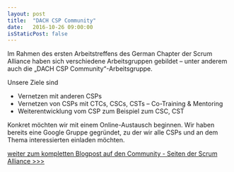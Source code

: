 ```yaml
---
layout: post
title:  "DACH CSP Community"
date:   2016-10-26 09:00:00
isStaticPost: false
---
```

Im Rahmen des ersten Arbeitstreffens des German Chapter der Scrum Alliance haben sich verschiedene Arbeitsgruppen gebildet – unter anderem auch die „DACH CSP Community“-Arbeitsgruppe.<br/>

Unsere Ziele sind<br/>

* Vernetzen mit anderen CSPs
* Vernetzen von CSPs mit CTCs, CSCs, CSTs – Co-Training & Mentoring
* Weiterentwicklung vom CSP zum Beispiel zum CSC, CST

Konkret möchten wir mit einem Online-Austausch beginnen. Wir haben bereits eine Google Gruppe gegründet, zu der wir alle CSPs und an dem Thema interessierten einladen möchten.<br/>

[weiter zum kompletten Blogpost auf den Community - Seiten der Scrum Alliance >>>](http://membership.scrumalliance.org/blogpost/1482889/260604/DACH-CSP-Community)
